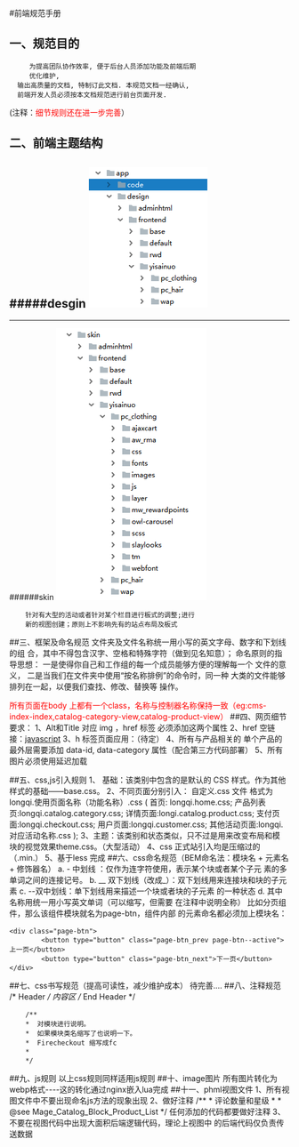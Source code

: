 #前端规范手册
## 一、规范目的
         为提高团队协作效率, 便于后台人员添加功能及前端后期
         优化维护,
      输出高质量的文档, 特制订此文档. 本规范文档一经确认, 
      前端开发人员必须按本文档规范进行前台页面开发.
 (注释：<font color="red">细节规则还在进一步完善</font>）
## 二、前端主题结构
   #####desgin
<img src='../images/design.png'>
---
***
   ######skin
<img src='../images/skin.png'>

        针对有大型的活动或者针对某个栏目进行板式的调整;进行
        新的视图创建；原则上不影响先有的站点布局及板式
 
##三、框架及命名规范
        文件夹及文件名称统一用小写的英文字母、数字和下划线的组
        合，其中不得包含汉字、空格和特殊字符（做到见名知意）；
        命名原则的指导思想：
        一是使得你自己和工作组的每一个成员能够方便的理解每一个
        文件的意义，
        二是当我们在文件夹中使用“按名称排例”的命令时，同一种
        大类的文件能够排列在一起，以便我们查找、修改、替换等
        操作。

<font color='red'>所有页面在body 上都有一个class，名称与控制器名称保持一致（eg:cms-index-index,catalog-category-view,catalog-product-view）</font>
##四、网页细节要求：
        1、Alt和Title 对应 img ，href 标签 必须添加这两个属性 
        2、href 空链接：<a href="javascript:;" class="js-asdf">javascript</a>
        3、h 标签页面应用：（待定）
        4、所有与产品相关的 单个产品的最外层需要添加 data-id,
        data-category 属性（配合第三方代码部署）
        5、所有图片必须使用延迟加载

##五、css,js引入规则
        1、	基础：该类别中包含的是默认的 CSS 
        样式。作为其他样式的基础——base.css。
        2、不同页面分别引入：
        自定义.css 文件 格式为 longqi.使用页面名称（功能名称）.css 
        (
        首页: longqi.home.css;
        产品列表页:longqi.catalog.category.css;
        详情页面:longi.catalog.product.css;
        支付页面:longqi.checkout.css;
        用户页面:longqi.customer.css;
        其他活动页面:longqi.对应活动名称.css
        );
        3、主题：该类别和状态类似，只不过是用来改变布局和模
        块的视觉效果theme.css。（大型活动）
        4、css 正式站引入均是压缩过的（.min.）
        5、基于less 完成
##六、css命名规范（BEM命名法：模块名 + 元素名 + 修饰器名）
        a. - 中划线 ：仅作为连字符使用，表示某个块或者某个子元
        素的多单词之间的连接记号。
        b. __ 双下划线（改成_）：双下划线用来连接块和块的子元素
        c. --双中划线：单下划线用来描述一个块或者块的子元素
        的一种状态
        d. 其中名称用统一用小写英文单词（可以缩写，但需要
        在注释中说明全称）
        比如分页组件，那么该组件模块就名为page-btn，组件内部
        的元素命名都必须加上模块名：
```
<div class="page-btn">
        <button type="button" class="page-btn_prev page-btn--active">上一页</button>
        <button type="button" class="page-btn_next">下一页</button>
</div>
```
##七、css书写规范（提高可读性，减少维护成本）
    待完善....
##八、注释规范
        /* Header */
        内容区
        /* End Header */
        
        /**
        *  对模块进行说明。
        *  如果模块类名缩写了也说明一下。
        *  Firecheckout 缩写成fc
        *
        */
##九、js规则
        以上css规则同样适用js规则
##十、image图片
        所有图片转化为webp格式----这的转化通过nginx嵌入lua完成
##十一、phml视图文件
    1、所有视图文件中不要出现命名js方法的现象出现
    2、做好注释
        /**
         *  评论数量和星级
         *
         * @see Mage_Catalog_Block_Product_List
         */
          任何添加的代码都要做好注释
     3、不要在视图代码中出现大面积后端逻辑代码，理论上视图中
     的后端代码仅负责传送数据